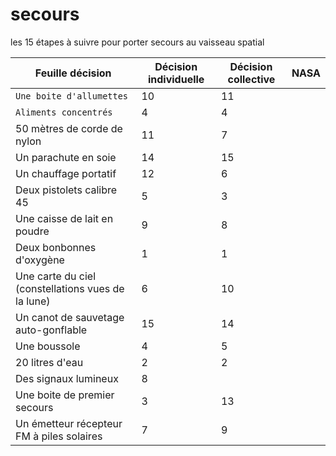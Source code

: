 # secours
les 15 étapes à suivre pour porter secours au vaisseau spatial

Feuille décision | Décision individuelle |Décision collective | NASA |
--- | --- | --- | --- |
`Une boite d'allumettes`|10  |11 |
`Aliments concentrés`|4  |4  |
50 mètres de corde de nylon |11  |7  |
Un parachute en soie |14  |15  |
Un chauffage portatif |12  |6  |
Deux pistolets calibre 45 |5  |3  |
Une caisse de lait en poudre |9 |8|
Deux bonbonnes d'oxygène | 1 | 1 |
Une carte du ciel (constellations vues de la lune) |6 |10|  
Un canot de sauvetage auto-gonflable |15 |14 |
Une boussole | 4 |5|
20 litres d'eau | 2 | 2 | 
Des signaux lumineux |8 |  
Une boite de premier secours | 3 |13| 
Un émetteur récepteur FM à piles solaires |7 |9 |
 
